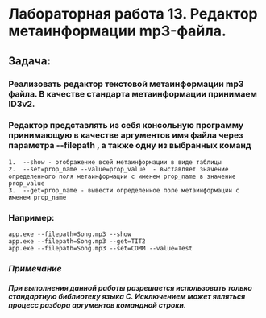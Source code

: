 # Лабораторная работа 13. Редактор метаинформации mp3-файла.
## Задача:
### Реализовать редактор текстовой метаинформации mp3 файла. В качестве стандарта метаинформации принимаем ID3v2.
### Редактор представлять из себя консольную программу принимающую в качестве аргументов имя файла через параметра --filepath , а также одну из выбранных команд
    1.	--show - отображение всей метаинформации в виде таблицы
    2.	--set=prop_name --value=prop_value  - выставляет значение определенного поля метаинформации с именем prop_name в значение prop_value
    3.	--get=prop_name - вывести определенное поле метаинформации с именем prop_name


### Например:
    app.exe --filepath=Song.mp3 --show  
    app.exe --filepath=Song.mp3 --get=TIT2
    app.exe --filepath=Song.mp3 --set=COMM --value=Test


### *Примечание*
#### *При выполнения данной работы разрешается использовать только стандартную библиотеку языка С. Исключением может являться процесс разбора аргументов командной строки.*
